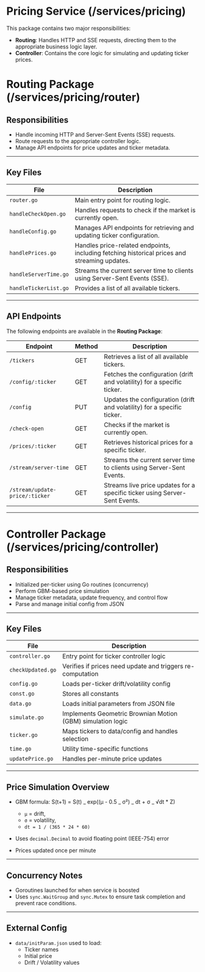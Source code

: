 # Pricing Service (/services/pricing)

This package contains two major responsibilities:

-   **Routing**: Handles HTTP and SSE requests, directing them to the appropriate business logic layer.
-   **Controller**: Contains the core logic for simulating and updating ticker prices.

# Routing Package (/services/pricing/router)

## Responsibilities

-   Handle incoming HTTP and Server-Sent Events (SSE) requests.
-   Route requests to the appropriate controller logic.
-   Manage API endpoints for price updates and ticker metadata.

---

## Key Files

| File                  | Description                                                                                  |
| --------------------- | -------------------------------------------------------------------------------------------- |
| `router.go`           | Main entry point for routing logic.                                                          |
| `handleCheckOpen.go`  | Handles requests to check if the market is currently open.                                   |
| `handleConfig.go`     | Manages API endpoints for retrieving and updating ticker configuration.                      |
| `handlePrices.go`     | Handles price-related endpoints, including fetching historical prices and streaming updates. |
| `handleServerTime.go` | Streams the current server time to clients using Server-Sent Events (SSE).                   |
| `handleTickerList.go` | Provides a list of all available tickers.                                                    |

---

## API Endpoints

The following endpoints are available in the **Routing Package**:

| Endpoint                       | Method | Description                                                                |
| ------------------------------ | ------ | -------------------------------------------------------------------------- |
| `/tickers`                     | GET    | Retrieves a list of all available tickers.                                 |
| `/config/:ticker`              | GET    | Fetches the configuration (drift and volatility) for a specific ticker.    |
| `/config`                      | PUT    | Updates the configuration (drift and volatility) for a specific ticker.    |
| `/check-open`                  | GET    | Checks if the market is currently open.                                    |
| `/prices/:ticker`              | GET    | Retrieves historical prices for a specific ticker.                         |
| `/stream/server-time`          | GET    | Streams the current server time to clients using Server-Sent Events.       |
| `/stream/update-price/:ticker` | GET    | Streams live price updates for a specific ticker using Server-Sent Events. |

---

# Controller Package (/services/pricing/controller)

## Responsibilities

-   Initialized per-ticker using Go routines (concurrency)
-   Perform GBM-based price simulation
-   Manage ticker metadata, update frequency, and control flow
-   Parse and manage initial config from JSON

---

## Key Files

| File              | Description                                                 |
| ----------------- | ----------------------------------------------------------- |
| `controller.go`   | Entry point for ticker controller logic                     |
| `checkUpdated.go` | Verifies if prices need update and triggers re-computation  |
| `config.go`       | Loads per-ticker drift/volatility config                    |
| `const.go`        | Stores all constants                                        |
| `data.go`         | Loads initial parameters from JSON file                     |
| `simulate.go`     | Implements Geometric Brownian Motion (GBM) simulation logic |
| `ticker.go`       | Maps tickers to data/config and handles selection           |
| `time.go`         | Utility time-specific functions                             |
| `updatePrice.go`  | Handles per-minute price updates                            |

---

## Price Simulation Overview

-   GBM formula: S(t+1) = S(t) _ exp((μ - 0.5 _ σ²) _ dt + σ _ √dt \* Z)

    -   `μ` = drift,
    -   `σ` = volatility,
    -   `dt = 1 / (365 * 24 * 60)`

-   Uses `decimal.Decimal` to avoid floating point (IEEE-754) error
-   Prices updated once per minute

---

## Concurrency Notes

-   Goroutines launched for when service is boosted
-   Uses `sync.WaitGroup` and `sync.Mutex` to ensure task completion and prevent race conditions.

---

## External Config

-   `data/initParam.json` used to load:
    -   Ticker names
    -   Initial price
    -   Drift / Volatility values
